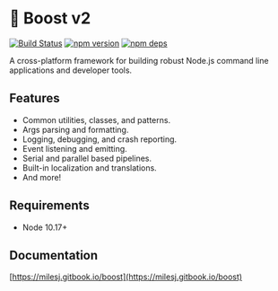 # 🚀 Boost v2

[![Build Status](https://github.com/milesj/boost/workflows/Build/badge.svg)](https://github.com/milesj/boost/actions?query=branch%3Amaster)
[![npm version](https://badge.fury.io/js/%40boost%2Fcore.svg)](https://www.npmjs.com/package/@boost/core)
[![npm deps](https://david-dm.org/milesj/boost.svg?path=packages/core)](https://www.npmjs.com/package/@boost/core)

A cross-platform framework for building robust Node.js command line applications and developer
tools.

## Features

- Common utilities, classes, and patterns.
- Args parsing and formatting.
- Logging, debugging, and crash reporting.
- Event listening and emitting.
- Serial and parallel based pipelines.
- Built-in localization and translations.
- And more!

## Requirements

- Node 10.17+

## Documentation

[https://milesj.gitbook.io/boost](https://milesj.gitbook.io/boost)
